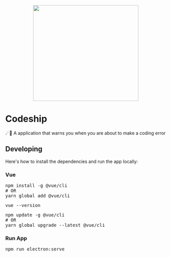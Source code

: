 <p align="center"><img src="https://media1.giphy.com/media/RFdOyDT5VhdSVr1MgD/giphy.gif" width="330px" height="300px"> </p>
<h1>  Codeship</h1>
<p>☄🌌️ A application that warns you when you are about to make a coding error</p>

<h2>Developing</h2>
Here's how to install the dependencies and run the app locally:

<h3>Vue</h3>
<pre>
npm install -g @vue/cli
# OR
yarn global add @vue/cli</pre>

<pre>
vue --version</pre>

<pre>
npm update -g @vue/cli
# OR
yarn global upgrade --latest @vue/cli</pre>

<h3> Run App</h3>
<pre>
npm run electron:serve</pre>
